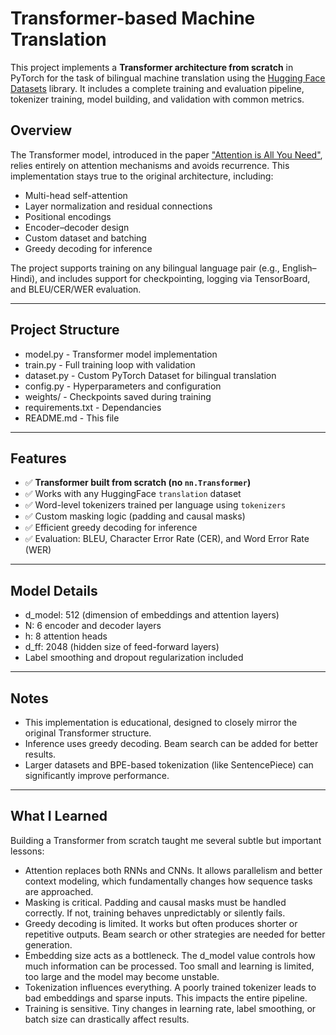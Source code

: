# Transformer-based Machine Translation

This project implements a **Transformer architecture from scratch** in PyTorch for the task of bilingual machine translation using the [Hugging Face Datasets](https://huggingface.co/docs/datasets/) library. It includes a complete training and evaluation pipeline, tokenizer training, model building, and validation with common metrics.

## Overview

The Transformer model, introduced in the paper ["Attention is All You Need"](https://arxiv.org/abs/1706.03762), relies entirely on attention mechanisms and avoids recurrence. This implementation stays true to the original architecture, including:

- Multi-head self-attention
- Layer normalization and residual connections
- Positional encodings
- Encoder–decoder design
- Custom dataset and batching
- Greedy decoding for inference

The project supports training on any bilingual language pair (e.g., English–Hindi), and includes support for checkpointing, logging via TensorBoard, and BLEU/CER/WER evaluation.

---

## Project Structure
- model.py - Transformer model implementation
- train.py - Full training loop with validation
- dataset.py - Custom PyTorch Dataset for bilingual translation
- config.py - Hyperparameters and configuration
- weights/ - Checkpoints saved during training
- requirements.txt - Dependancies
- README.md - This file

---

## Features

- ✅ **Transformer built from scratch (no `nn.Transformer`)**
- ✅ Works with any HuggingFace `translation` dataset
- ✅ Word-level tokenizers trained per language using `tokenizers`
- ✅ Custom masking logic (padding and causal masks)
- ✅ Efficient greedy decoding for inference
- ✅ Evaluation: BLEU, Character Error Rate (CER), and Word Error Rate (WER)

---


## Model Details
- d_model: 512 (dimension of embeddings and attention layers)
- N: 6 encoder and decoder layers
- h: 8 attention heads
- d_ff: 2048 (hidden size of feed-forward layers)
- Label smoothing and dropout regularization included

---

##  Notes
- This implementation is educational, designed to closely mirror the original Transformer structure.
- Inference uses greedy decoding. Beam search can be added for better results.
- Larger datasets and BPE-based tokenization (like SentencePiece) can significantly improve performance.

---

## What I Learned
Building a Transformer from scratch taught me several subtle but important lessons:
- Attention replaces both RNNs and CNNs. It allows parallelism and better context modeling, which fundamentally changes how sequence tasks are approached.
- Masking is critical. Padding and causal masks must be handled correctly. If not, training behaves unpredictably or silently fails.
- Greedy decoding is limited. It works but often produces shorter or repetitive outputs. Beam search or other strategies are needed for better generation.
- Embedding size acts as a bottleneck. The d_model value controls how much information can be processed. Too small and learning is limited, too large and the model may become unstable.
- Tokenization influences everything. A poorly trained tokenizer leads to bad embeddings and sparse inputs. This impacts the entire pipeline.
- Training is sensitive. Tiny changes in learning rate, label smoothing, or batch size can drastically affect results.
